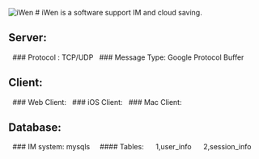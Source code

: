 ![iWen](https://s2.ax1x.com/2019/10/14/KSOM5j.png) # iWen is a software support IM and cloud saving.

## Server:
 &nbsp;&nbsp;### Protocol : TCP/UDP
 &nbsp;&nbsp;### Message Type: Google Protocol Buffer

## Client:
  &nbsp;&nbsp;### Web Client: 
  &nbsp;&nbsp;### iOS Client:
  &nbsp;&nbsp;### Mac Client:

## Database:
  &nbsp;&nbsp;### IM system: mysqls
 &nbsp;&nbsp;&nbsp; #### Tables:
 &nbsp;&nbsp;&nbsp;&nbsp; 1,user_info
 &nbsp;&nbsp;&nbsp;&nbsp; 2,session_info